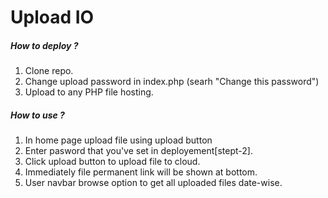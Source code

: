 # Upload IO

##### How to deploy ?

1. Clone repo.
2. Change upload password in index.php (searh "Change this password")
3. Upload to any PHP file hosting.

##### How to use ?

1. In home page upload file using upload button
2. Enter pasword that you've set in deployement[stept-2].
3. Click upload button to upload file to cloud.
4. Immediately file permanent link will be shown at bottom.
5. User navbar browse option to get all uploaded files date-wise.
